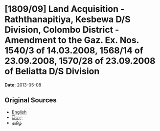 # [1809/09] Land Acquisition - Raththanapitiya, Kesbewa D/S Division, Colombo District - Amendment to the Gaz. Ex. Nos. 1540/3 of 14.03.2008, 1568/14 of 23.09.2008, 1570/28 of 23.09.2008 of Beliatta D/S Division

**Date:** 2013-05-08

## Original Sources

- [English](https://documents.gov.lk/view/extra-gazettes/2013/5/1809-09_E.pdf)
- [සිංහල](https://documents.gov.lk/view/extra-gazettes/2013/5/1809-09_S.pdf)
- [தமிழ்](https://documents.gov.lk/view/extra-gazettes/2013/5/1809-09_T.pdf)
